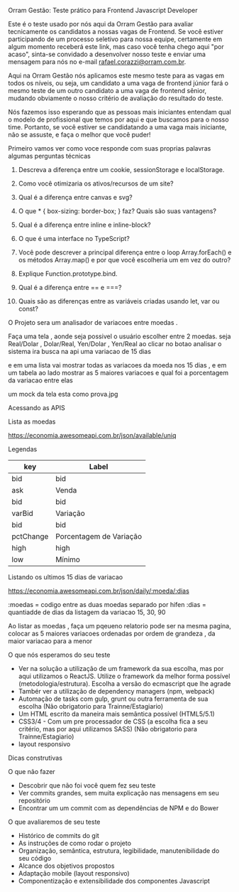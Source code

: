 Orram Gestão: Teste prático para Frontend Javascript Developer

Este é o teste usado por nós aqui da Orram Gestão para avaliar tecnicamente os candidatos a nossas vagas de Frontend. Se você estiver participando de um processo seletivo para nossa equipe, certamente em algum momento receberá este link, mas caso você tenha chego aqui "por acaso", sinta-se convidado a desenvolver nosso teste e enviar uma mensagem para nós no e-mail rafael.corazzi@orram.com.br.

Aqui na Orram Gestão nós aplicamos este mesmo teste para as vagas em todos os níveis, ou seja, um candidato a uma vaga de frontend júnior fará o mesmo teste de um outro candidato a uma vaga de frontend sênior, mudando obviamente o nosso critério de avaliação do resultado do teste.

Nós fazemos isso esperando que as pessoas mais iniciantes entendam qual o modelo de profissional que temos por aqui e que buscamos para o nosso time. Portanto, se você estiver se candidatando a uma vaga mais iniciante, não se assuste, e faça o melhor que você puder!

Primeiro vamos ver como voce responde com suas proprias palavras algumas perguntas técnicas 

1. Descreva a diferença entre um cookie, sessionStorage e localStorage.

2. Como você otimizaria os ativos/recursos de um site?

3. Qual é a diferença entre canvas e svg?

4. O que * { box-sizing: border-box; } faz? Quais são suas vantagens?

5. Qual é a diferença entre inline e inline-block?

6. O que é uma interface no TypeScript?

7. Você pode descrever a principal diferença entre o loop Array.forEach() e os métodos Array.map() e por que você escolheria um em vez do outro?

8. Explique Function.prototype.bind.

9. Qual é a diferença entre == e ===?

10. Quais são as diferenças entre as variáveis criadas usando let, var ou const?

O Projeto sera um analisador de variacoes entre moedas . 

Faça uma tela , aonde seja possivel o usuário escolher entre 2 moedas. seja Real/Dolar , Dolar/Real, Yen/Dolar , Yen/Real ao clicar no botao analisar o sistema ira busca na api uma variacao de 15 dias 

e em uma lista vai mostrar todas as variacoes da moeda nos 15 dias , e em um tabela ao lado mostrar as 5 maiores variacoes e qual foi a porcentagem da variacao entre elas 

um mock da tela esta como prova.jpg

Acessando as APIS 

Lista as moedas 

https://economia.awesomeapi.com.br/json/available/uniq

Legendas

| key  | Label |
| ------------- | ------------- |
| bid  | bid  |
| ask  | Venda  |
| bid  | bid  |
| varBid  | Variação  |
| bid  | bid  |
| pctChange  | Porcentagem de Variação  |
| high  | high  |
| low  | Mínimo  |

Listando os ultimos 15 dias de variacao 

https://economia.awesomeapi.com.br/json/daily/:moeda/:dias

:moedas = codigo entre as duas moedas separado por hifen 
:dias = quantiadde de dias da listagem da variacao 15, 30, 90

Ao listar as moedas , faça um pqeueno relatorio pode ser na mesma pagina, colocar as 5 maiores variacoes ordenadas por ordem de grandeza , da maior variacao para a menor


O que nós esperamos do seu teste
 * Ver na solução a utilização de um framework da sua escolha, mas por aqui utilizamos o ReactJS. Utilize o framework da melhor forma possível (metodologia/estrutura). Escolha a versão do ecmascript que lhe agrade
 * Tambér ver a utilização de dependency managers (npm, webpack)
 * Automação de tasks com gulp, grunt ou outra ferramenta de sua escolha (Não obrigatorio para Trainne/Estagiario)
 * Um HTML escrito da maneira mais semântica possível (HTML5/5.1)
 * CSS3/4 - Com um pre processador de CSS (a escolha fica a seu critério, mas por aqui utilizamos SASS) (Não obrigatorio para Trainne/Estagiario)
 * layout responsivo

Dicas construtivas 

O que não fazer

* Descobrir que não foi você quem fez seu teste
* Ver commits grandes, sem muita explicação nas mensagens em seu repositório
* Encontrar um um commit com as dependências de NPM e do Bower


O que avaliaremos de seu teste

* Histórico de commits do git
* As instruções de como rodar o projeto
* Organização, semântica, estrutura, legibilidade, manutenibilidade do seu código
* Alcance dos objetivos propostos
* Adaptação mobile (layout responsivo)
* Componentização e extensibilidade dos componentes Javascript
